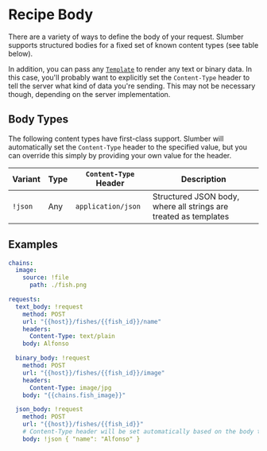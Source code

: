 # Recipe Body

There are a variety of ways to define the body of your request. Slumber supports structured bodies for a fixed set of known content types (see table below).

In addition, you can pass any [`Template`](./template.md) to render any text or binary data. In this case, you'll probably want to explicitly set the `Content-Type` header to tell the server what kind of data you're sending. This may not be necessary though, depending on the server implementation.

## Body Types

The following content types have first-class support. Slumber will automatically set the `Content-Type` header to the specified value, but you can override this simply by providing your own value for the header.

| Variant | Type | `Content-Type` Header | Description                                                      |
| ------- | ---- | --------------------- | ---------------------------------------------------------------- |
| `!json` | Any  | `application/json`    | Structured JSON body, where all strings are treated as templates |

## Examples

```yaml
chains:
  image:
    source: !file
      path: ./fish.png

requests:
  text_body: !request
    method: POST
    url: "{{host}}/fishes/{{fish_id}}/name"
    headers:
      Content-Type: text/plain
    body: Alfonso

  binary_body: !request
    method: POST
    url: "{{host}}/fishes/{{fish_id}}/image"
    headers:
      Content-Type: image/jpg
    body: "{{chains.fish_image}}"

  json_body: !request
    method: POST
    url: "{{host}}/fishes/{{fish_id}}"
    # Content-Type header will be set automatically based on the body type
    body: !json { "name": "Alfonso" }
```
